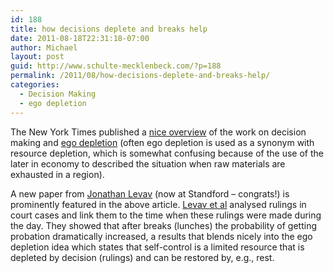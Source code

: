 ```yaml
---
id: 188
title: how decisions deplete and breaks help
date: 2011-08-18T22:31:18-07:00
author: Michael
layout: post
guid: http://www.schulte-mecklenbeck.com/?p=188
permalink: /2011/08/how-decisions-deplete-and-breaks-help/
categories:
  - Decision Making
  - ego depletion
---
```

The New York Times published a [nice overview](http://nyti.ms/qpAHLe) of the work on decision making and [ego depletion](http://en.wikipedia.org/wiki/Ego_depletion) (often ego depletion is used as a synonym with resource depletion, which is somewhat confusing because of the use of the later in economy to described the situation when raw materials are exhausted in a region).

A new paper from [Jonathan Levav](http://gsbapps.stanford.edu/facultyprofiles/biomain.asp?id=87752309) (now at Standford &#8211; congrats!) is prominently featured in the above article. [Levav et al](http://www.pnas.org/content/108/17/6889.full.pdf) analysed rulings in court cases and link them to the time when these rulings were made during the day. They showed that after breaks (lunches) the probability of getting probation dramatically increased, a results that blends nicely into the ego depletion idea which states that self-control is a limited resource that is depleted by decision (rulings) and can be restored by, e.g., rest.
